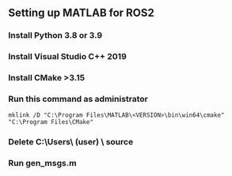 ## Setting up MATLAB for ROS2

### Install Python 3.8 or 3.9

### Install Visual Studio C++ 2019

### Install CMake >3.15

### Run this command as administrator

```
mklink /D "C:\Program Files\MATLAB\<VERSION>\bin\win64\cmake" "C:\Program Files\CMake"
```

### Delete C:\Users\ (user) \ source

### Run gen_msgs.m